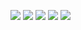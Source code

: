 ![](http://github-profile-summary-cards.vercel.app/api/cards/profile-details?username=diidduong&theme=apprentice)
![](http://github-profile-summary-cards.vercel.app/api/cards/repos-per-language?username=diidduong&theme=apprentice)
![](http://github-profile-summary-cards.vercel.app/api/cards/most-commit-language?username=diidduong&theme=apprentice)
![](http://github-profile-summary-cards.vercel.app/api/cards/stats?username=diidduong&theme=apprentice)
![](http://github-profile-summary-cards.vercel.app/api/cards/productive-time?username=diidduong&theme=apprentice&utcOffset=8)
